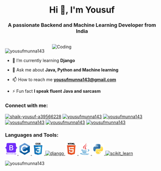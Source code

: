<h1 align="center">Hi 👋, I'm Yousuf</h1>
<h3 align="center">A passionate Backend and Machine Learning Developer from India</h3> <br>
<img align="right" alt="Coding" width="350" src="https://media2.giphy.com/media/v1.Y2lkPTc5MGI3NjExd2loNjcwdTU2eDJoM3RxMHNramIwbmU4dzYzMmRmMzRtemEyZ29nMyZlcD12MV9pbnRlcm5hbF9naWZfYnlfaWQmY3Q9Zw/SWoSkN6DxTszqIKEqv/giphy.webp">
<p align="left"> <img src="https://komarev.com/ghpvc/?username=yousufmunna143&label=Profile%20views&color=0e75b6&style=flat" alt="yousufmunna143" /> </p>

- 🌱 I’m currently learning **Django**

- 💬 Ask me about **Java, Python and Machine learning**

- 📫 How to reach me **yousufmunna143@gmail.com**

- ⚡ Fun fact **I speak fluent Java and sarcasm**

<h3 align="left">Connect with me:</h3>
<p align="left">
<a href="https://linkedin.com/in/shaik-yousuf-a39566228" target="blank"><img align="center" src="https://raw.githubusercontent.com/rahuldkjain/github-profile-readme-generator/master/src/images/icons/Social/linked-in-alt.svg" alt="shaik-yousuf-a39566228" height="30" width="40" /></a>
<a href="https://www.codechef.com/users/yousufmunna143" target="blank"><img align="center" src="https://cdn.jsdelivr.net/npm/simple-icons@3.1.0/icons/codechef.svg" alt="yousufmunna143" height="30" width="40" /></a>
<a href="https://www.hackerrank.com/yousufmunna143" target="blank"><img align="center" src="https://raw.githubusercontent.com/rahuldkjain/github-profile-readme-generator/master/src/images/icons/Social/hackerrank.svg" alt="yousufmunna143" height="30" width="40" /></a>
<a href="https://codeforces.com/profile/yousufmunna143" target="blank"><img align="center" src="https://raw.githubusercontent.com/rahuldkjain/github-profile-readme-generator/master/src/images/icons/Social/codeforces.svg" alt="yousufmunna143" height="30" width="40" /></a>
<a href="https://www.leetcode.com/yousufmunna143" target="blank"><img align="center" src="https://raw.githubusercontent.com/rahuldkjain/github-profile-readme-generator/master/src/images/icons/Social/leet-code.svg" alt="yousufmunna143" height="30" width="40" /></a>
<a href="https://auth.geeksforgeeks.org/user/yousufmunna143" target="blank"><img align="center" src="https://raw.githubusercontent.com/rahuldkjain/github-profile-readme-generator/master/src/images/icons/Social/geeks-for-geeks.svg" alt="yousufmunna143" height="30" width="40" /></a>
</p>

<h3 align="left">Languages and Tools:</h3>
<p align="left"> <a href="https://getbootstrap.com" target="_blank" rel="noreferrer"> <img src="https://raw.githubusercontent.com/devicons/devicon/master/icons/bootstrap/bootstrap-plain-wordmark.svg" alt="bootstrap" width="40" height="40"/> </a> <a href="https://www.cprogramming.com/" target="_blank" rel="noreferrer"> <img src="https://raw.githubusercontent.com/devicons/devicon/master/icons/c/c-original.svg" alt="c" width="40" height="40"/> </a> <a href="https://www.w3schools.com/css/" target="_blank" rel="noreferrer"> <img src="https://raw.githubusercontent.com/devicons/devicon/master/icons/css3/css3-original-wordmark.svg" alt="css3" width="40" height="40"/> </a> <a href="https://www.djangoproject.com/" target="_blank" rel="noreferrer"> <img src="https://cdn.worldvectorlogo.com/logos/django.svg" alt="django" width="40" height="40"/> </a> <a href="https://www.w3.org/html/" target="_blank" rel="noreferrer"> <img src="https://raw.githubusercontent.com/devicons/devicon/master/icons/html5/html5-original-wordmark.svg" alt="html5" width="40" height="40"/> </a> <a href="https://www.java.com" target="_blank" rel="noreferrer"> <img src="https://raw.githubusercontent.com/devicons/devicon/master/icons/java/java-original.svg" alt="java" width="40" height="40"/> </a> <a href="https://www.python.org" target="_blank" rel="noreferrer"> <img src="https://raw.githubusercontent.com/devicons/devicon/master/icons/python/python-original.svg" alt="python" width="40" height="40"/> </a> <a href="https://scikit-learn.org/" target="_blank" rel="noreferrer"> <img src="https://upload.wikimedia.org/wikipedia/commons/0/05/Scikit_learn_logo_small.svg" alt="scikit_learn" width="40" height="40"/> </a> </p>

<p><img align="center" src="https://github-readme-stats.vercel.app/api/top-langs?username=yousufmunna143&show_icons=true&locale=en&layout=compact" alt="yousufmunna143" /></p>

